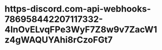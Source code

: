 # https-discord.com-api-webhooks-786958442207117332-4InOvELvqFPe3WyF7Z8w9v7ZacW1z4gWAQUYAhi8rCzoFGt7